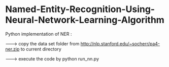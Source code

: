 # Named-Entity-Recognition-Using-Neural-Network-Learning-Algorithm

Python implementation of NER :

---> copy the data set folder from http://nlp.stanford.edu/~socherr/pa4-ner.zip to current directory


---> execute the code by python run_nn.py

